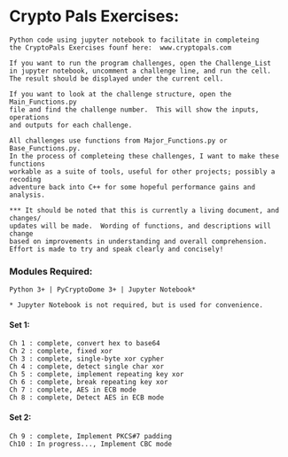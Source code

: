 # Crypto Pals Exercises:
    Python code using jupyter notebook to facilitate in completeing
    the CryptoPals Exercises founf here:  www.cryptopals.com

    If you want to run the program challenges, open the Challenge_List
    in jupyter notebook, uncomment a challenge line, and run the cell.
    The result should be displayed under the current cell.

    If you want to look at the challenge structure, open the Main_Functions.py
    file and find the challenge number.  This will show the inputs, operations
    and outputs for each challenge.

    All challenges use functions from Major_Functions.py or Base_Functions.py.
    In the process of completeing these challenges, I want to make these functions
    workable as a suite of tools, useful for other projects; possibly a recoding
    adventure back into C++ for some hopeful performance gains and analysis.

    *** It should be noted that this is currently a living document, and changes/
    updates will be made.  Wording of functions, and descriptions will change
    based on improvements in understanding and overall comprehension.
    Effort is made to try and speak clearly and concisely!


### Modules Required:
    Python 3+ | PyCryptoDome 3+ | Jupyter Notebook* 
    
    * Jupyter Notebook is not required, but is used for convenience.

#### Set 1:
    Ch 1 : complete, convert hex to base64
    Ch 2 : complete, fixed xor
    Ch 3 : complete, single-byte xor cypher
    Ch 4 : complete, detect single char xor
    Ch 5 : complete, implement repeating key xor
    Ch 6 : complete, break repeating key xor
    Ch 7 : complete, AES in ECB mode
    Ch 8 : complete, Detect AES in ECB mode
    
#### Set 2:
    Ch 9 : complete, Implement PKCS#7 padding
    Ch10 : In progress..., Implement CBC mode


    
